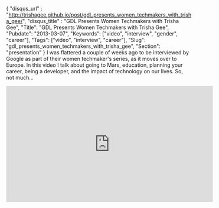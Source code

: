 {
 "disqus_url" : "http://trishagee.github.io/post/gdl_presents_women_techmakers_with_trisha_gee/",
 "disqus_title" : "GDL Presents Women Techmakers with Trisha Gee",
 "Title": "GDL Presents Women Techmakers with Trisha Gee",
 "Pubdate": "2013-03-07",
 "Keywords": ["video", "interview", "gender", "career"],
 "Tags": ["video", "interview", "career"],
 "Slug": "gdl_presents_women_techmakers_with_trisha_gee",
 "Section": "presentation"
}
I was flattered a couple of weeks ago to be interviewed by Google as part of their women techmaker's series,
as it moves over to Europe.  In this video I talk about going to Mars, education, planning your career, being a developer,
and the impact of technology on our lives.  So, not much...

<iframe allowfullscreen="" frameborder="0" height="315" src="http://www.youtube.com/embed/68bsagK7GEM" width="560"></iframe>

